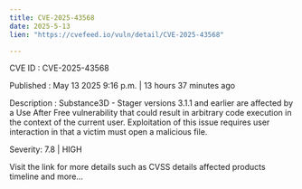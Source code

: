 ```yaml
---
title: CVE-2025-43568
date: 2025-5-13
lien: "https://cvefeed.io/vuln/detail/CVE-2025-43568"

---
```


CVE ID : CVE-2025-43568

Published :  May 13
2025
9:16 p.m. | 13 hours
37 minutes ago

Description : Substance3D - Stager versions 3.1.1 and earlier are affected by a Use After Free vulnerability that could result in arbitrary code execution in the context of the current user. Exploitation of this issue requires user interaction in that a victim must open a malicious file.

Severity: 7.8 | HIGH

Visit the link for more details
such as CVSS details
affected products
timeline
and more...
